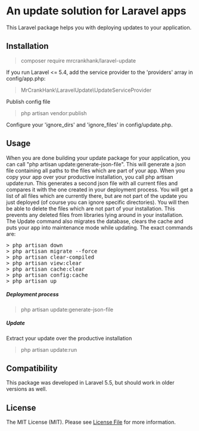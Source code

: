 # An update solution for Laravel apps

This Laravel package helps you with deploying updates to your application.

## Installation
> composer require mrcrankhank/laravel-update

If you run Laravel <= 5.4, add the service provider to the 'providers' array in config/app.php:
> MrCrankHank\LaravelUpdate\UpdateServiceProvider

Publish config file
> php artisan vendor:publish

Configure your 'ignore_dirs' and 'ignore_files' in config/update.php.

## Usage
When you are done building your update package for your application, you can call "php artisan update:generate-json-file". 
This will generate a json file containing all paths to the files which are part of your app. When you copy your app over 
your productive installation, you call php artisan update:run. This generates a second json file with all current files and
compares it with the one created in your deployment process. You will get a list of all files which are currently there,
but are not part of the update you just deployed (of course you can ignore specific directories). You will then be able to
delete the files which are not part of your installation. This prevents any deleted files from libraries lying around in 
your installation.
The Update command also migrates the database, clears the cache and puts your app into maintenance mode while updating.
The exact commands are:
<pre>
> php artisan down
> php artisan migrate --force
> php artisan clear-compiled
> php artisan view:clear
> php artisan cache:clear
> php artisan config:cache
> php artisan up
</pre>

##### Deployment process
> php artisan update:generate-json-file

##### Update
Extract your update over the productive installation
> php artisan update:run

## Compatibility
This package was developed in Laravel 5.5, but should work in older versions as well.

## License
The MIT License (MIT). Please see [License File](LICENSE.md) for more information.
